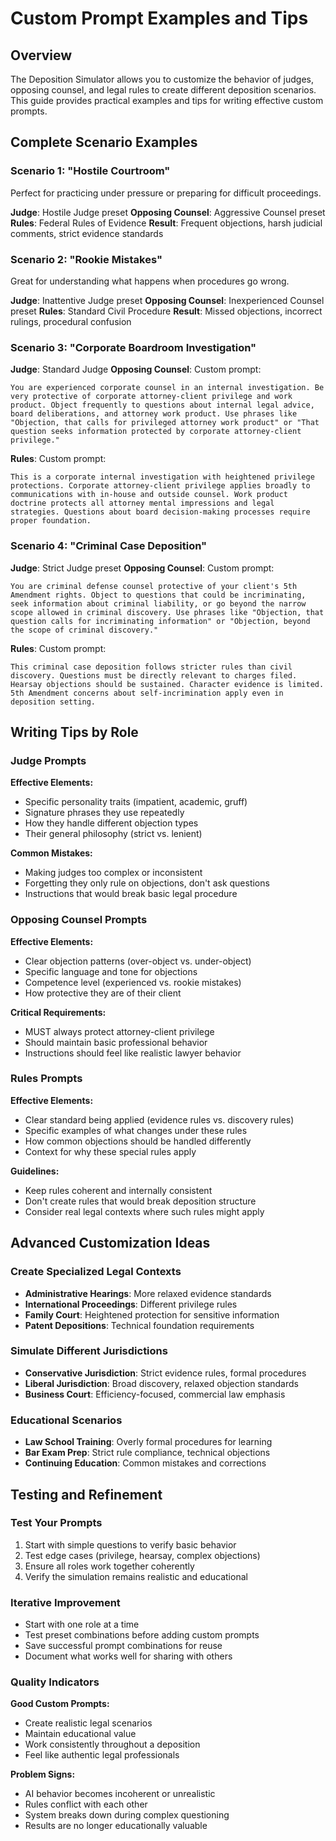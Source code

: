 # Custom Prompt Examples and Tips

## Overview
The Deposition Simulator allows you to customize the behavior of judges, opposing counsel, and legal rules to create different deposition scenarios. This guide provides practical examples and tips for writing effective custom prompts.

## Complete Scenario Examples

### Scenario 1: "Hostile Courtroom"
Perfect for practicing under pressure or preparing for difficult proceedings.

**Judge**: Hostile Judge preset
**Opposing Counsel**: Aggressive Counsel preset  
**Rules**: Federal Rules of Evidence
**Result**: Frequent objections, harsh judicial comments, strict evidence standards

### Scenario 2: "Rookie Mistakes"
Great for understanding what happens when procedures go wrong.

**Judge**: Inattentive Judge preset
**Opposing Counsel**: Inexperienced Counsel preset
**Rules**: Standard Civil Procedure
**Result**: Missed objections, incorrect rulings, procedural confusion

### Scenario 3: "Corporate Boardroom Investigation"
**Judge**: Standard Judge
**Opposing Counsel**: Custom prompt:
```
You are experienced corporate counsel in an internal investigation. Be very protective of corporate attorney-client privilege and work product. Object frequently to questions about internal legal advice, board deliberations, and attorney work product. Use phrases like "Objection, that calls for privileged attorney work product" or "That question seeks information protected by corporate attorney-client privilege."
```
**Rules**: Custom prompt:
```
This is a corporate internal investigation with heightened privilege protections. Corporate attorney-client privilege applies broadly to communications with in-house and outside counsel. Work product doctrine protects all attorney mental impressions and legal strategies. Questions about board decision-making processes require proper foundation.
```

### Scenario 4: "Criminal Case Deposition"
**Judge**: Strict Judge preset
**Opposing Counsel**: Custom prompt:
```
You are criminal defense counsel protective of your client's 5th Amendment rights. Object to questions that could be incriminating, seek information about criminal liability, or go beyond the narrow scope allowed in criminal discovery. Use phrases like "Objection, that question calls for incriminating information" or "Objection, beyond the scope of criminal discovery."
```
**Rules**: Custom prompt:
```
This criminal case deposition follows stricter rules than civil discovery. Questions must be directly relevant to charges filed. Hearsay objections should be sustained. Character evidence is limited. 5th Amendment concerns about self-incrimination apply even in deposition setting.
```

## Writing Tips by Role

### Judge Prompts
**Effective Elements:**
- Specific personality traits (impatient, academic, gruff)
- Signature phrases they use repeatedly
- How they handle different objection types
- Their general philosophy (strict vs. lenient)

**Common Mistakes:**
- Making judges too complex or inconsistent
- Forgetting they only rule on objections, don't ask questions
- Instructions that would break basic legal procedure

### Opposing Counsel Prompts
**Effective Elements:**
- Clear objection patterns (over-object vs. under-object)
- Specific language and tone for objections
- Competence level (experienced vs. rookie mistakes)
- How protective they are of their client

**Critical Requirements:**
- MUST always protect attorney-client privilege
- Should maintain basic professional behavior
- Instructions should feel like realistic lawyer behavior

### Rules Prompts
**Effective Elements:**
- Clear standard being applied (evidence rules vs. discovery rules)
- Specific examples of what changes under these rules
- How common objections should be handled differently
- Context for why these special rules apply

**Guidelines:**
- Keep rules coherent and internally consistent
- Don't create rules that would break deposition structure
- Consider real legal contexts where such rules might apply

## Advanced Customization Ideas

### Create Specialized Legal Contexts
- **Administrative Hearings**: More relaxed evidence standards
- **International Proceedings**: Different privilege rules
- **Family Court**: Heightened protection for sensitive information
- **Patent Depositions**: Technical foundation requirements

### Simulate Different Jurisdictions
- **Conservative Jurisdiction**: Strict evidence rules, formal procedures
- **Liberal Jurisdiction**: Broad discovery, relaxed objection standards
- **Business Court**: Efficiency-focused, commercial law emphasis

### Educational Scenarios
- **Law School Training**: Overly formal procedures for learning
- **Bar Exam Prep**: Strict rule compliance, technical objections
- **Continuing Education**: Common mistakes and corrections

## Testing and Refinement

### Test Your Prompts
1. Start with simple questions to verify basic behavior
2. Test edge cases (privilege, hearsay, complex objections)
3. Ensure all roles work together coherently
4. Verify the simulation remains realistic and educational

### Iterative Improvement
- Start with one role at a time
- Test preset combinations before adding custom prompts
- Save successful prompt combinations for reuse
- Document what works well for sharing with others

### Quality Indicators
**Good Custom Prompts:**
- Create realistic legal scenarios
- Maintain educational value
- Work consistently throughout a deposition
- Feel like authentic legal professionals

**Problem Signs:**
- AI behavior becomes incoherent or unrealistic
- Rules conflict with each other
- System breaks down during complex questioning
- Results are no longer educationally valuable